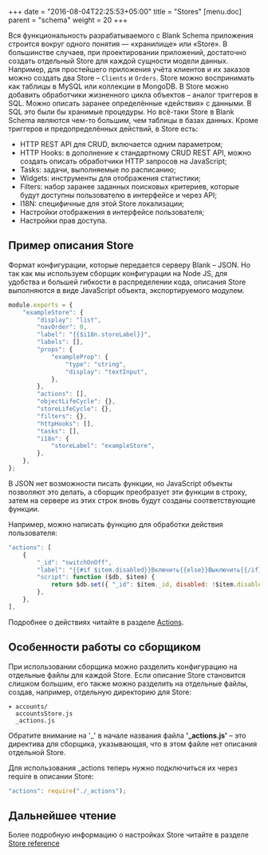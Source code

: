 +++
date = "2016-08-04T22:25:53+05:00"
title = "Stores"
[menu.doc]
    parent = "schema"
    weight = 20
+++

Вся функциональность разрабатываемого с Blank Schema приложения строится вокруг одного понятия — «хранилище» или «Store».
В большинстве случаев, при проектировании приложений, достаточно создать отдельный Store для каждой сущности модели данных.
Например, для простейшего приложения учёта клиентов и их заказов можно создать два Store – `Clients` и `Orders`. Store
можно воспринимать как таблицы в MySQL или коллекции в MongoDB. В Store можно добавить обработчики жизненного цикла объектов – аналог
триггеров в SQL. Можно описать заранее определённые &laquo;действия&raquo; с данными. В SQL это были бы хранимые процедуры. Но всё-таки Store
в Blank Schema являются чем-то большим, чем таблицы в базах данных. Кроме триггеров и предопределённых действий, в Store есть:

* HTTP REST API для CRUD, включается одним параметром;
* HTTP Hooks: в дополнение к стандартному CRUD REST API, можно создать описать обработчики HTTP запросов на JavaScript;
* Tasks: задачи, выполняемые по расписанию;
* Widgets: инструменты для отображения статистики;
* Filters: набор заранее заданных поисковых критериев, которые будут доступны пользователю в интерфейсе и через API;
* I18N: специфичные для этой Store локализации;
* Настройки отображения в интерфейсе пользователя;
* Настройки прав доступа.

## Пример описания Store

Формат конфигурации, которые передается серверу Blank – JSON. Но так как мы используем сборщик конфигурации на
Node JS, для удобства и большей гибкости в распределении кода, описания Store выполняются в виде JavaScript объекта,
экспортируемого модулем.
```javascript
module.exports = {
    "exampleStore": {
        "display": "list",
        "navOrder": 0,
        "label": "{{$i18n.storeLabel}}",
        "labels": [],
        "props": {
            "exampleProp": {
                "type": "string",
                "display": "textInput",
            },
        },
        "actions": [],
        "objectLifeCycle": {},
        "storeLifeCycle": {},
        "filters": {},
        "httpHooks": [],
        "tasks": [],
        "i18n": {
            "storeLabel": "exampleStore",
        },
    },
};
```
В JSON нет возможности писать функции, но JavaScript объекты позволяют это делать, а сборщик преобразует эти функции
в строку, затем на сервере из этих строк вновь будут созданы соответствующие функции.

Например, можно написать функцию для обработки действия пользователя:
```javascript
"actions": [
    {
        "_id": "switchOnOff",
        "label": "{{#if $item.disabled}}Включить{{else}}Выключить{{/if}}",
        "script": function ($db, $item) {
            return $db.set({ "_id": $item._id, disabled: !$item.disabled }, "accounts");
        },
    },
],
```
Подробнее о действиях читайте в разделе [Actions](/site/doc/actions).

## Особенности работы со сборщиком
При использовании сборщика можно разделить конфигурацию на отдельные файлы для каждой Store. Если описание Store становится слишком
большим, его также можно разделить на отдельные файлы, создав, например, отдельную директорию для Store:
```
▾ accounts/
  accountsStore.js
  _actions.js
```
Обратите внимание на '_' в начале названия файла **'\_actions.js'** – это директива для сборщика, указывающая, что в этом файле
нет описания отдельной Store.

Для использования _actions теперь нужно подключиться их через require в описании Store:
```javascript
"actions": require("./_actions");
```

## Дальнейшее чтение
Более подробную информацию о настройках Store читайте в разделе [Store reference](/site/doc/store_reference/)